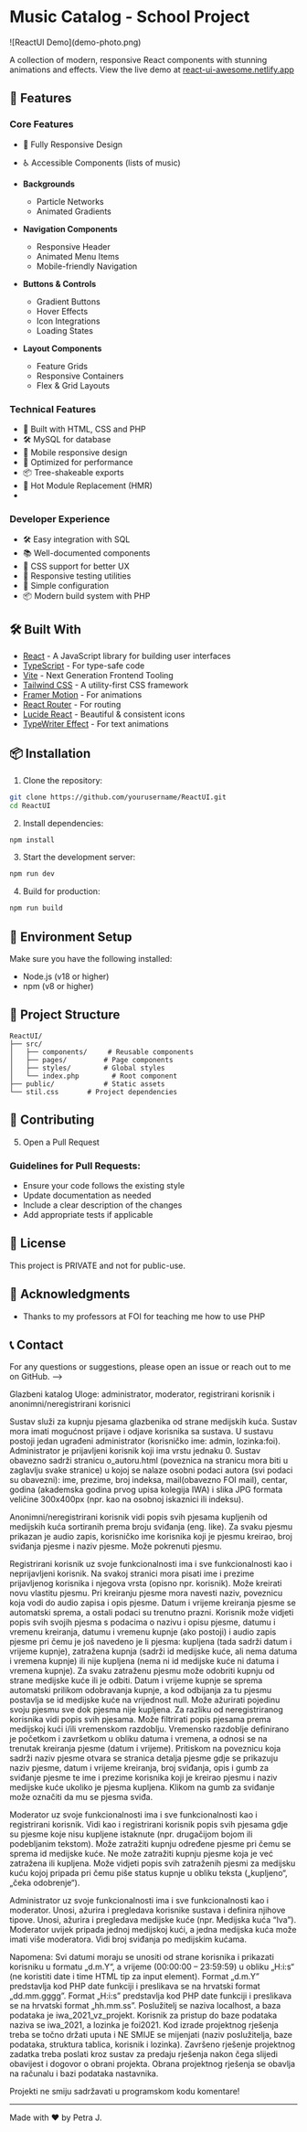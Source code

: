 # Music Catalog - School Project

<!-- 
                                                                      
 ▄▄▄▄▄           ▄             ▀             ▀             ▄          
 █   ▀█  ▄▄▄   ▄▄█▄▄   ▄ ▄▄  ▄▄▄     ▄▄▄   ▄▄▄     ▄▄▄     █     ▄▄▄  
 █▄▄▄█▀ █▀  █    █     █▀  ▀   █    █▀  ▀    █    ▀   █         █   ▀ 
 █      █▀▀▀▀    █     █       █    █        █    ▄▀▀▀█          ▀▀▀▄ 
 █      ▀█▄▄▀    ▀▄▄   █     ▄▄█▄▄  ▀█▄▄▀  ▄▄█▄▄  ▀▄▄▀█         ▀▄▄▄▀ 
                                                                      
                                                                      
                                                                      
 █                                                                    
 █ ▄▄    ▄▄▄   ▄▄▄▄▄   ▄▄▄   ▄▄▄▄    ▄▄▄    ▄▄▄▄   ▄▄▄                
 █▀  █  █▀ ▀█  █ █ █  █▀  █  █▀ ▀█  ▀   █  █▀ ▀█  █▀  █               
 █   █  █   █  █ █ █  █▀▀▀▀  █   █  ▄▀▀▀█  █   █  █▀▀▀▀               
 █   █  ▀█▄█▀  █ █ █  ▀█▄▄▀  ██▄█▀  ▀▄▄▀█  ▀█▄▀█  ▀█▄▄▀               
                             █              ▄  █                      
                             ▀               ▀▀                       

welcome to my source code, pls excuse the mess ¯\_(ツ)_/¯  

-->![ReactUI Demo](demo-photo.png)

A collection of modern, responsive React components with stunning animations and effects. View the live demo at [react-ui-awesome.netlify.app](https://react-ui-awesome.netlify.app/)

## 🚀 Features

### Core Features
- 📱 Fully Responsive Design
- ♿ Accessible Components (lists of music)

- **Backgrounds**
  - Particle Networks
  - Animated Gradients

- **Navigation Components**
  - Responsive Header
  - Animated Menu Items
  - Mobile-friendly Navigation

- **Buttons & Controls**
  - Gradient Buttons
  - Hover Effects
  - Icon Integrations
  - Loading States

- **Layout Components**
  - Feature Grids
  - Responsive Containers
  - Flex & Grid Layouts

### Technical Features
- 🔧 Built with HTML, CSS and PHP
- 🛠️ MySQL for database
- 📱 Mobile responsive design
  <!--- 🎯 Zero-dependency core components --!>
- 🚀 Optimized for performance
- 📦 Tree-shakeable exports
- 🔄 Hot Module Replacement (HMR)
- 
### Developer Experience
- 🛠️ Easy integration with SQL
- 📚 Well-documented components
- 🎯 CSS support for better UX
- 📱 Responsive testing utilities
- 🔧 Simple configuration
- 📦 Modern build system with PHP

## 🛠️ Built With

- [React](https://reactjs.org/) - A JavaScript library for building user interfaces
- [TypeScript](https://www.typescriptlang.org/) - For type-safe code
- [Vite](https://vitejs.dev/) - Next Generation Frontend Tooling
- [Tailwind CSS](https://tailwindcss.com/) - A utility-first CSS framework
- [Framer Motion](https://www.framer.com/motion/) - For animations
- [React Router](https://reactrouter.com/) - For routing
- [Lucide React](https://lucide.dev/) - Beautiful & consistent icons
- [TypeWriter Effect](https://github.com/tameemsafi/typewriterjs) - For text animations

## 📦 Installation

1. Clone the repository:
```bash
git clone https://github.com/yourusername/ReactUI.git
cd ReactUI
```

2. Install dependencies:
```bash
npm install
```

3. Start the development server:
```bash
npm run dev
```

4. Build for production:
```bash
npm run build
```

## 🔧 Environment Setup

Make sure you have the following installed:
- Node.js (v18 or higher)
- npm (v8 or higher)

## 📁 Project Structure

```
ReactUI/
├── src/
│   ├── components/     # Reusable components
│   ├── pages/         # Page components
│   ├── styles/        # Global styles
│   └── index.php        # Root component
├── public/            # Static assets
└── stil.css       # Project dependencies
```

## 🤝 Contributing


5. Open a Pull Request

### Guidelines for Pull Requests:
- Ensure your code follows the existing style
- Update documentation as needed
- Include a clear description of the changes
- Add appropriate tests if applicable

## 📄 License

This project is PRIVATE and not for public-use.

## 🙏 Acknowledgments

- Thanks to my professors at FOI for teaching me how to use PHP 

## 📞 Contact

For any questions or suggestions, please open an issue or reach out to me on GitHub. --> 




Glazbeni katalog
Uloge: administrator, moderator, registrirani korisnik i anonimni/neregistrirani korisnici

Sustav služi za kupnju pjesama glazbenika od strane medijskih kuća. Sustav mora imati mogućnost prijave i odjave korisnika sa sustava. U sustavu postoji jedan ugrađeni administrator (korisničko ime: admin, lozinka:foi). Administrator je prijavljeni korisnik koji ima vrstu jednaku 0. Sustav obavezno sadrži stranicu o_autoru.html (poveznica na stranicu mora biti u zaglavlju svake stranice) u kojoj se nalaze osobni podaci autora (svi podaci su obavezni): ime, prezime, broj indeksa, mail(obavezno FOI mail), centar, godina (akademska godina prvog upisa kolegija IWA) i slika JPG formata veličine 300x400px (npr. kao na osobnoj iskaznici ili indeksu).

Anonimni/neregistrirani korisnik vidi popis svih pjesama kupljenih od medijskih kuća sortiranih prema broju sviđanja (eng. like). Za svaku pjesmu prikazan je audio zapis, korisničko ime korisnika koji je pjesmu kreirao, broj sviđanja pjesme i naziv pjesme. Može pokrenuti pjesmu. 

Registrirani korisnik uz svoje funkcionalnosti ima i sve funkcionalnosti kao i neprijavljeni korisnik. Na svakoj stranici mora pisati ime i prezime prijavljenog korisnika i njegova vrsta (opisno npr. korisnik). Može kreirati novu vlastitu pjesmu. Pri kreiranju pjesme mora navesti naziv, poveznicu koja vodi do audio zapisa i opis pjesme. Datum i vrijeme kreiranja pjesme se automatski sprema, a ostali podaci su trenutno prazni. Korisnik može vidjeti popis svih svojih pjesma s podacima o nazivu i opisu pjesme, datumu i vremenu kreiranja, datumu i vremenu kupnje (ako postoji) i audio zapis pjesme pri čemu je još navedeno je li pjesma: kupljena (tada sadrži datum i vrijeme kupnje), zatražena kupnja (sadrži id medijske kuće, ali nema datuma i vremena kupnje) ili nije kupljena (nema ni id medijske kuće ni datuma i vremena kupnje). Za svaku zatraženu pjesmu može odobriti kupnju od strane medijske kuće ili je odbiti. Datum i vrijeme kupnje se sprema automatski prilikom odobravanja kupnje, a kod odbijanja za tu pjesmu postavlja se id medijske kuće na vrijednost null. Može ažurirati pojedinu svoju pjesmu sve dok pjesma nije kupljena. Za razliku od neregistriranog korisnika vidi popis svih pjesama. Može filtrirati popis pjesama prema medijskoj kući i/ili vremenskom razdoblju. Vremensko razdoblje definirano je početkom i završetkom u obliku datuma i vremena, a odnosi se na trenutak kreiranja pjesme (datum i vrijeme). Pritiskom na poveznicu koja sadrži naziv pjesme otvara se stranica detalja pjesme gdje se prikazuju naziv pjesme, datum i vrijeme kreiranja, broj sviđanja, opis i gumb za sviđanje pjesme te ime i prezime korisnika koji je kreirao pjesmu i naziv medijske kuće ukoliko je pjesma kupljena. Klikom na gumb za sviđanje može označiti da mu se pjesma sviđa. 

Moderator uz svoje funkcionalnosti ima i sve funkcionalnosti kao i registrirani korisnik. Vidi kao i registrirani korisnik popis svih pjesama gdje su pjesme koje nisu kupljene istaknute (npr. drugačijom bojom ili podebljanim tekstom). Može zatražiti kupnju određene pjesme pri čemu se sprema id medijske kuće. Ne može zatražiti kupnju pjesme koja je već zatražena ili kupljena. Može vidjeti popis svih zatraženih pjesmi za medijsku kuću kojoj pripada pri čemu piše status kupnje u obliku teksta („kupljeno“, „čeka odobrenje“).

Administrator uz svoje funkcionalnosti ima i sve funkcionalnosti kao i moderator. Unosi, ažurira i pregledava korisnike sustava i definira njihove tipove. Unosi, ažurira i pregledava medijske kuće (npr. Medijska kuća “Iva”). Moderator uvijek pripada jednoj medijskoj kući, a jedna medijska kuća može imati više moderatora. Vidi broj sviđanja po medijskim kućama. 

Napomena: Svi datumi moraju se unositi od strane korisnika i prikazati korisniku u formatu „d.m.Y“, a vrijeme (00:00:00 – 23:59:59) u obliku „H:i:s“ (ne koristiti date i time HTML tip za input element). Format „d.m.Y” predstavlja kod PHP date funkciji i preslikava se na hrvatski format „dd.mm.gggg”. Format „H:i:s” predstavlja kod PHP date funkciji i preslikava se na hrvatski format „hh.mm.ss”. Poslužitelj se naziva localhost, a baza podataka je iwa_2021_vz_projekt. Korisnik za pristup do baze podataka naziva se iwa_2021, a lozinka je foi2021. Kod izrade projektnog rješenja treba se točno držati uputa i NE SMIJE se mijenjati (naziv poslužitelja, baze podataka, struktura tablica, korisnik i lozinka). Završeno rješenje projektnog zadatka treba poslati kroz sustav za predaju rješenja nakon čega slijedi obavijest i dogovor o obrani projekta. Obrana projektnog rješenja se obavlja na računalu i bazi podataka nastavnika. 

Projekti ne smiju sadržavati u programskom kodu komentare!

---
Made with ❤️ by Petra J.
